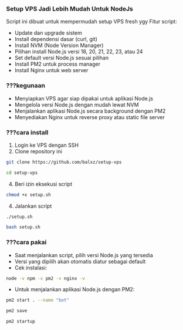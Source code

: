 ### Setup VPS Jadi Lebih Mudah Untuk NodeJs

Script ini dibuat untuk mempermudah setup VPS fresh ygy
Fitur script:  
- Update dan upgrade sistem  
- Install dependensi dasar (curl, git)  
- Install NVM (Node Version Manager)  
- Pilihan install Node.js versi 18, 20, 21, 22, 23, atau 24  
- Set default versi Node.js sesuai pilihan  
- Install PM2 untuk process manager  
- Install Nginx untuk web server  

### ???kegunaan
- Menyiapkan VPS agar siap dipakai untuk aplikasi Node.js  
- Mengelola versi Node.js dengan mudah lewat NVM  
- Menjalankan aplikasi Node.js secara background dengan PM2  
- Menyediakan Nginx untuk reverse proxy atau static file server  

### ???cara install
1. Login ke VPS dengan SSH  
2. Clone repository ini
```bash
git clone https://github.com/balxz/setup-vps
```
```bash
cd setup-vps
```
4. Beri izin eksekusi script
```bash
chmod +x setup.sh
```
4. Jalankan script
```bash
./setup.sh
```
```bash
bash setup.sh
```
### ???cara pakai
- Saat menjalankan script, pilih versi Node.js yang tersedia  
- Versi yang dipilih akan otomatis diatur sebagai default  
- Cek instalasi:
```bash
node -v npm -v pm2 -v nginx -v
```
- Untuk menjalankan aplikasi Node.js dengan PM2:
```bash
pm2 start . --name "bot"
```
```bash
pm2 save 
```
```bash
pm2 startup
```


